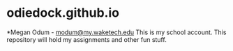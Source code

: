 # odiedock.github.io
*Megan Odum  - modum@my.waketech.edu
This is my school account.
This repository will hold my assignments and other fun stuff.
